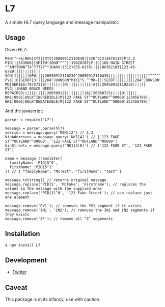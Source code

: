 L7
======

A simple HL7 query language and message manipulator.

Usage
----

Given HL7:

    MSH|^~\&|REG|XYZ||XYZ|20050912110538||SIU^S12|4676115|P|2.3
    PID|||353966||SMITH^JOHN^^^^||19820707|F||C|108 MAIN STREET ^^ANYTOWN^TX^77777^^|HARV|(512)555-0170|||||00362103|123-45-6789||||||||||||
    SCH|1||||||NEW||||20050912110230^20050912110430||||||||||||||||||^^^^^^||3|
    PV1||O|SEROT|3|||1284^JOHNSON^MIKE^S.^^MD~|||SEROT||||1|||1284^JOHNSON^MIKE^S.^^ MD|SERIES|787672|B|||||||||N||||||||||||A|||20050912110230|||||| PV2|||HAND BRACE NEEDS REPAIRED|||||||||||20050912||||||||||A||20050725|||||O||||||
    NK1|0001|HULK^INCREDIBLE|M|123 FAKE ST^^OUTLAND^^00000|123456789||
    NK1|0002|HULK^DEBATEABLE|M|122 FAKE ST^^OUTLAND^^00000|123456789||

And the javascript:

    parser = require('L7')

    message = parser.parse(hl7)
    version = message.query('MSH|12') // 2.3
    kinAddresses = message.query('NK1[4]') // ['123 FAKE ST^^OUTLAND^^00000', '122 FAKE ST^^OUTLAND^^00000']
    kinStreets = message.query('NK1|4[0]') // ['123 FAKE ST', '122 FAKE ST']

    name = message.translate({
      familyName: 'PID|5^0',
      firstName: 'PID|5^1'
    }) // { "familyName": "McTest", "firstName": "Test" }

    message.toString() // returns original message
    message.replace('PID|5', 'McFake', 'Firstname'); // replaces the values in the message with the supplied ones
    message.replace('PID|11^0', '123 Fake Street'); // can replace just one element

    message.remove('PV1'); // removes the PV1 segment if it exists
    message.remove('IN1', 'IN2'); // removes the IN1 and IN2 segments if they exists
    message.remove('Z*'); // remove all "Z" segements

Installation
------------

    $ npm install L7

Development
-----------

  * [Twitter](http://twitter.com/wombleton)

Caveat
------

This package is in its infancy, use with caution.
